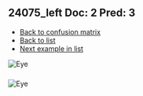 ## 24075_left Doc: 2 Pred: 3
- [Back to confusion matrix](https://github.com/juliandewit/kaggle_retinopathy/blob/master/matrix.md)
- [Back to list](https://github.com/juliandewit/kaggle_retinopathy/blob/master/lists/23/list.md)
- [Next example in list](https://github.com/juliandewit/kaggle_retinopathy/blob/master/lists/23/24/24241_left.md)

![Eye](https://retinopaty.blob.core.windows.net/size1024/24075_left_2.jpeg)

### 

![Eye]()
